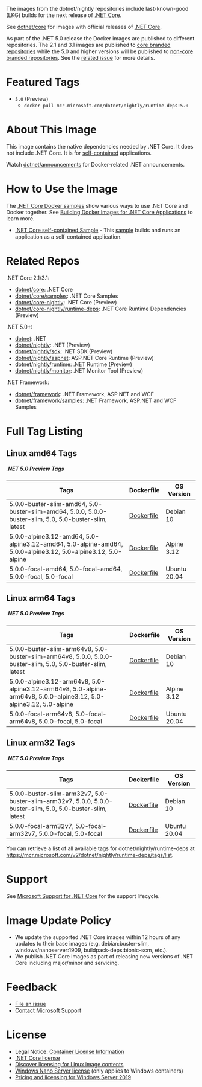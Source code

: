 The images from the dotnet/nightly repositories include last-known-good (LKG) builds for the next release of [.NET Core](https://github.com/dotnet/core).

See [dotnet/core](https://hub.docker.com/_/microsoft-dotnet-core/) for images with official releases of [.NET Core](https://github.com/dotnet/core).

As part of the .NET 5.0 release the Docker images are published to different repositories.  The 2.1 and 3.1 images are published to [core branded repositories](https://hub.docker.com/_/microsoft-dotnet-core/) while the 5.0 and higher versions will be published to [non-core branded repositories](https://hub.docker.com/_/microsoft-dotnet/).  See the [related issue](https://github.com/dotnet/dotnet-docker/issues/1765) for more details.

# Featured Tags

* `5.0` (Preview)
  * `docker pull mcr.microsoft.com/dotnet/nightly/runtime-deps:5.0`

# About This Image

This image contains the native dependencies needed by .NET Core. It does not include .NET Core. It is for [self-contained](https://docs.microsoft.com/dotnet/articles/core/deploying/index) applications.

Watch [dotnet/announcements](https://github.com/dotnet/announcements/labels/Docker) for Docker-related .NET announcements.

# How to Use the Image

The [.NET Core Docker samples](https://github.com/dotnet/dotnet-docker/blob/master/samples/README.md) show various ways to use .NET Core and Docker together. See [Building Docker Images for .NET Core Applications](https://docs.microsoft.com/dotnet/core/docker/building-net-docker-images) to learn more.

* [.NET Core self-contained Sample](https://github.com/dotnet/dotnet-docker/blob/master/samples/dotnetapp/dotnet-docker-selfcontained.md) - This [sample](https://github.com/dotnet/dotnet-docker/blob/master/samples/dotnetapp/Dockerfile.debian-x64-selfcontained) builds and runs an application as a self-contained application.

# Related Repos

.NET Core 2.1/3.1:

* [dotnet/core](https://hub.docker.com/_/microsoft-dotnet-core/): .NET Core
* [dotnet/core/samples](https://hub.docker.com/_/microsoft-dotnet-core-samples/): .NET Core Samples
* [dotnet/core-nightly](https://hub.docker.com/_/microsoft-dotnet-core-nightly/): .NET Core (Preview)
* [dotnet/core-nightly/runtime-deps](https://hub.docker.com/_/microsoft-dotnet-core-nightly-runtime-deps/): .NET Core Runtime Dependencies (Preview)

.NET 5.0+:

* [dotnet](https://hub.docker.com/_/microsoft-dotnet/): .NET
* [dotnet/nightly](https://hub.docker.com/_/microsoft-dotnet-nightly/): .NET (Preview)
* [dotnet/nightly/sdk](https://hub.docker.com/_/microsoft-dotnet-nightly-sdk/): .NET SDK (Preview)
* [dotnet/nightly/aspnet](https://hub.docker.com/_/microsoft-dotnet-nightly-aspnet/): ASP.NET Core Runtime (Preview)
* [dotnet/nightly/runtime](https://hub.docker.com/_/microsoft-dotnet-nightly-runtime/): .NET Runtime (Preview)
* [dotnet/nightly/monitor](https://hub.docker.com/_/microsoft-dotnet-nightly-monitor/): .NET Monitor Tool (Preview)

.NET Framework:

* [dotnet/framework](https://hub.docker.com/_/microsoft-dotnet-framework/): .NET Framework, ASP.NET and WCF
* [dotnet/framework/samples](https://hub.docker.com/_/microsoft-dotnet-framework-samples/): .NET Framework, ASP.NET and WCF Samples

# Full Tag Listing

## Linux amd64 Tags
##### .NET 5.0 Preview Tags
Tags | Dockerfile | OS Version
-----------| -------------| -------------
5.0.0-buster-slim-amd64, 5.0-buster-slim-amd64, 5.0.0, 5.0.0-buster-slim, 5.0, 5.0-buster-slim, latest | [Dockerfile](https://github.com/dotnet/dotnet-docker/blob/nightly/src/runtime-deps/3.1/buster-slim/amd64/Dockerfile) | Debian 10
5.0.0-alpine3.12-amd64, 5.0-alpine3.12-amd64, 5.0-alpine-amd64, 5.0.0-alpine3.12, 5.0-alpine3.12, 5.0-alpine | [Dockerfile](https://github.com/dotnet/dotnet-docker/blob/nightly/src/runtime-deps/3.1/alpine3.12/amd64/Dockerfile) | Alpine 3.12
5.0.0-focal-amd64, 5.0-focal-amd64, 5.0.0-focal, 5.0-focal | [Dockerfile](https://github.com/dotnet/dotnet-docker/blob/nightly/src/runtime-deps/3.1/focal/amd64/Dockerfile) | Ubuntu 20.04

## Linux arm64 Tags
##### .NET 5.0 Preview Tags
Tags | Dockerfile | OS Version
-----------| -------------| -------------
5.0.0-buster-slim-arm64v8, 5.0-buster-slim-arm64v8, 5.0.0, 5.0.0-buster-slim, 5.0, 5.0-buster-slim, latest | [Dockerfile](https://github.com/dotnet/dotnet-docker/blob/nightly/src/runtime-deps/3.1/buster-slim/arm64v8/Dockerfile) | Debian 10
5.0.0-alpine3.12-arm64v8, 5.0-alpine3.12-arm64v8, 5.0-alpine-arm64v8, 5.0.0-alpine3.12, 5.0-alpine3.12, 5.0-alpine | [Dockerfile](https://github.com/dotnet/dotnet-docker/blob/nightly/src/runtime-deps/3.1/alpine3.12/arm64v8/Dockerfile) | Alpine 3.12
5.0.0-focal-arm64v8, 5.0-focal-arm64v8, 5.0.0-focal, 5.0-focal | [Dockerfile](https://github.com/dotnet/dotnet-docker/blob/nightly/src/runtime-deps/3.1/focal/arm64v8/Dockerfile) | Ubuntu 20.04

## Linux arm32 Tags
##### .NET 5.0 Preview Tags
Tags | Dockerfile | OS Version
-----------| -------------| -------------
5.0.0-buster-slim-arm32v7, 5.0-buster-slim-arm32v7, 5.0.0, 5.0.0-buster-slim, 5.0, 5.0-buster-slim, latest | [Dockerfile](https://github.com/dotnet/dotnet-docker/blob/nightly/src/runtime-deps/3.1/buster-slim/arm32v7/Dockerfile) | Debian 10
5.0.0-focal-arm32v7, 5.0-focal-arm32v7, 5.0.0-focal, 5.0-focal | [Dockerfile](https://github.com/dotnet/dotnet-docker/blob/nightly/src/runtime-deps/3.1/focal/arm32v7/Dockerfile) | Ubuntu 20.04

You can retrieve a list of all available tags for dotnet/nightly/runtime-deps at https://mcr.microsoft.com/v2/dotnet/nightly/runtime-deps/tags/list.

# Support

See [Microsoft Support for .NET Core](https://github.com/dotnet/core/blob/master/microsoft-support.md) for the support lifecycle.

# Image Update Policy

* We update the supported .NET Core images within 12 hours of any updates to their base images (e.g. debian:buster-slim, windows/nanoserver:1909, buildpack-deps:bionic-scm, etc.).
* We publish .NET Core images as part of releasing new versions of .NET Core including major/minor and servicing.

# Feedback

* [File an issue](https://github.com/dotnet/dotnet-docker/issues/new/choose)
* [Contact Microsoft Support](https://support.microsoft.com/contactus/)

# License

* Legal Notice: [Container License Information](https://aka.ms/mcr/osslegalnotice)
* [.NET Core license](https://github.com/dotnet/dotnet-docker/blob/master/LICENSE)
* [Discover licensing for Linux image contents](https://github.com/dotnet/dotnet-docker/blob/master/documentation/image-artifact-details.md)
* [Windows Nano Server license](https://hub.docker.com/_/microsoft-windows-nanoserver/) (only applies to Windows containers)
* [Pricing and licensing for Windows Server 2019](https://www.microsoft.com/cloud-platform/windows-server-pricing)
